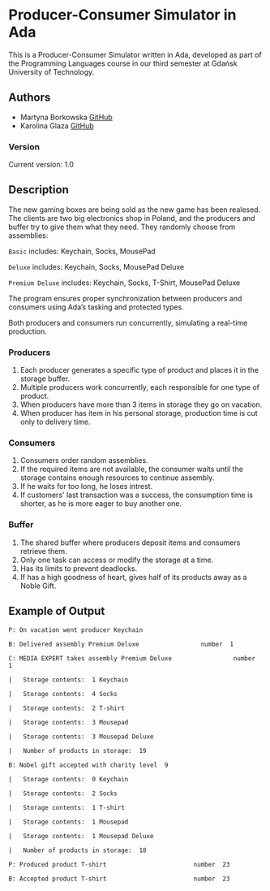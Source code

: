 # Producer-Consumer Simulator in Ada
This is a Producer-Consumer Simulator written in Ada, developed as part of the Programming Languages course in our third semester at Gdańsk University of Technology.

## Authors
- Martyna Borkowska [GitHub](https://github.com/martynkaqhe)
- Karolina Glaza [GitHub](https://github.com/kequel)

### Version
Current version: 1.0

## Description
The new gaming boxes are being sold as the new game has been realesed. The clients are two big electronics shop in Poland, and the producers and buffer try to give them what they need. They randomly choose from assemblies:

`Basic` includes: Keychain, Socks, MousePad

`Deluxe` includes: Keychain, Socks, MousePad Deluxe

`Premium Deluxe` includes: Keychain, Socks, T-Shirt, MousePad Deluxe

The program ensures proper synchronization between producers and consumers using Ada’s tasking and protected types.

Both producers and consumers run concurrently, simulating a real-time production.

### Producers
1) Each producer generates a specific type of product and places it in the storage buffer.
2) Multiple producers work concurrently, each responsible for one type of product.
3) When producers have more than 3 items in storage they go on vacation.
4) When producer has item in his personal storage, production time is cut only to delivery time.
   
### Consumers
1) Consumers order random assemblies.
2) If the required items are not available, the consumer waits until the storage contains enough resources to continue assembly.
3) If he waits for too long, he loses intrest.
4) If customers' last transaction was a success, the consumption time is shorter, as he is more eager to buy another one.
   
### Buffer
1) The shared buffer where producers deposit items and consumers retrieve them.
2) Only one task can access or modify the storage at a time.
3) Has its limits to prevent deadlocks.
4) If has a high goodness of heart, gives half of its products away as a Noble Gift.

## Example of Output 
`P: On vacation went producer Keychain`                      

`B: Delivered assembly Premium Deluxe                 number  1`

`C: MEDIA EXPERT takes assembly Premium Deluxe                 number  1`

`|   Storage contents:  1 Keychain `                     

`|   Storage contents:  4 Socks    `                     

`|   Storage contents:  2 T-shirt    `                   

`|   Storage contents:  3 Mousepad  `                    

`|   Storage contents:  3 Mousepad Deluxe     `          

`|   Number of products in storage:  19`

`B: Nobel gift accepted with charity level  9`

`|   Storage contents:  0 Keychain    `                  

`|   Storage contents:  2 Socks     `                    

`|   Storage contents:  1 T-shirt   `                    

`|   Storage contents:  1 Mousepad  `                    

`|   Storage contents:  1 Mousepad Deluxe  `             

`|   Number of products in storage:  18`

`P: Produced product T-shirt                        number  23`

`B: Accepted product T-shirt                        number  23`
